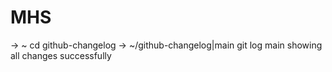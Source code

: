 # MHS
→ ~ cd github-changelog → ~/github-changelog|main git log main showing all changes successfully
